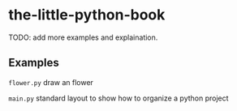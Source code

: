# the-little-python-book

TODO: add more examples and explaination.

## Examples

`flower.py` draw an flower

`main.py` standard layout to show how to organize a python project